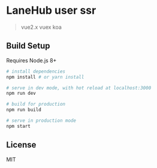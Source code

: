 # LaneHub  user ssr

> vue2.x vuex koa

## Build Setup
Requires Node.js 8+

``` bash
# install dependencies
npm install # or yarn install

# serve in dev mode, with hot reload at localhost:3000
npm run dev

# build for production
npm run build

# serve in production mode
npm start
```

## License
MIT
